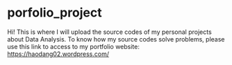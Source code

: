 # porfolio_project
Hi! This is where I will upload the source codes of my personal projects about Data Analysis.
To know how my source codes solve problems, please use this link to access to my portfolio website: https://haodang02.wordpress.com/
